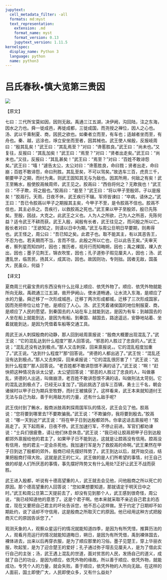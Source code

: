 ```yaml
---
jupytext:
  cell_metadata_filter: -all
  formats: md:myst
  text_representation:
    extension: .md
    format_name: myst
    format_version: 0.13
    jupytext_version: 1.11.5
kernelspec:
  display_name: Python 3
  language: python
  name: python3
---
```

# 吕氏春秋&#8226;慎大览第三贵因

![](image/cover.jpg)

【原文】

七曰：三代所宝莫如因，因则无敌。禹通三江五湖，决伊阙，沟回陆，注之东海，因水之力也。舜一徙成邑，再徙成都，三徙成国，而尧授之禅位，因人之心也。汤、武以千乘制夏、商，因民之欲也。如秦者立而至，有车也；适越者坐而至，有舟也。秦、越，远涂也，竫立安坐而至者，因其械也。武王使人候殷，反报岐周曰：“殷其乱矣！”武王曰：“其乱焉至？”对曰：“谗慝胜良。”武王曰：“尚未也。”又复往，反报曰：“其乱加矣！”武王曰：“焉至？”对曰：“贤者出走矣。”武王曰：“尚末也。”又往，反报曰：“其乱甚矣！”武王曰：“焉至？”对曰：“百姓不敢诽怨矣。”武王曰：“嘻！”遽告太公，太公对曰：“谗慝胜良，命曰戮；贤者出走，命曰崩；百姓不敢诽怨，命曰刑胜。其乱至矣，不可以驾矣。”故选车三百，虎贲三千，朝要甲子之期，而纣为禽。则武王固知其无与为敌也。因其所用，何敌之有矣！武王至鲔水，殷使胶鬲候周师，武王见之。胶鬲曰：“西伯将何之？无欺我也！”武王曰：“不子欺，将之殷也。”胶鬲曰：“曷至？”武王曰：“将以甲子至殷郊，子以是报矣！”胶鬲行。天雨，日夜不休，武王疾行不辍。军师皆谏曰：“卒病，请休之。”武王曰：“吾已令胶鬲以甲子之期报其主矣，今甲子不至，是令胶鬲不信也。胶鬲不信也，其主必杀之。吾疾行，以救胶鬲之死也。”武王果以甲子至殷郊，殷已先陈矣。至殷，因战，大克之。此武王之义也。人为人之所欲，己为人之所恶，先陈何益？适令武王不耕而获。武王入殷，闻殷有长者，武王往见之，而问殷之所以亡。殷长者对曰：“王欲知之，则请以日中为期。”武王与周公旦明日早要期，则弗得也。武王怪之，周公曰：“吾已知之矣。此君子也。取不能其主，有以其恶告王，不忍为也。若夫期而不当，言而不信，此殷之所以亡也，已以此告王矣。”夫审天者，察列星而知四时，因也；推历者，视月行而知晦朔，因也；禹之裸国，裸入衣出，因也；墨子见荆王，锦衣吹笙，因也；孔子道弥子瑕见厘夫人，因也；汤、武遭乱世，临苦民，扬其义，成其功，因也。故因则功，专则拙。因者无敌，国虽大，民虽众，何益？

【译文】

夏商周三代最宝贵的东西没有什么比得上顺应、依凭外物了。顺应、依凭外物就能所向无敌。禹疏通三江五湖，凿开伊阙山，使水道畅通，让水流入东海，是顺应了水的力量。舜迁移了一次形成城邑，迁移丁两次形成都城，迁移了三次形成国家，因而尧把帝位让给了他，是顺应了人心。汤、武王凭着诸侯国的地位制服夏、商，是顺应了人民的愿望。到秦国去的人站在车上就能到达，是因为有车；到越国去的人坐在船上就能到达，是因为有船。到秦国、越国去，路途遥远，安静地站着、坐着就能到达，是因为凭借着车船等交通工具。

周武王派人刺探殷商的动静，那人回到岐周禀报说：“殷商大概要出现混乱了。”武王说：“它的混乱达到什么程度?”那人回答说。“邪恶的人胜过了忠良的人。”武王说；“混乱还没有达到极点。”那人又击刺探，回来禀报说，。它的混乱程度加重了。”武王说。“达到什么程度?”那^回答说。“贤德的人都出逃了。”武王悦：“混乱还没有达到极点。”那人又去刺探，回来桌报说：“它的混乱很厉害了！”武王说：“达到什么程度?”那人回答说。“老百姓都不敢讲怨恨不满的话了。”武王说：“啊！”赶快把这种情况告诉太公望，太公望回答说：“邪恶的人胜过了忠良的人，叫做暴乱，贤德的人出逃，叫做崩溃，老百姓不敢讲怨恨不满的话，叫做刑法太苛刻。它的混乱达到极点了，已经无以复加了。”因此挑选了战车三百辆，勇士三千名，朝会诸侯时以甲子日为期兵至牧野，而纣王被擒获了。这样看来，武王本来就知道纣王无法与自己为敌，善于利用敌方的力量，还有什么敌手呢?

武王伐纣到了鲔水，殷商派肢鬲刺探周国军队的情况，武王会见了他。胶鬲说：“您将要到哪里去?不要欺骗我。”武王说：“不欺骗你，我将要到殷去。”胶鬲说：“哪一天到达?”武王说：“将在甲子日到达殷都郊外。你拿这话去禀报吧！”胶鬲走了。天下起雨来，日夜不停。武王加速行军，不停止前进。军官们都劝谏说：“士兵们很疲惫，请让他们休息休息。”武王说：“我已经让胶鬲把甲子日到达殷都郊外禀报给他的君主了，如果甲子日不能到达，这就是让腔鬲没有信用。腔鬲没有信用，他的君主一定会杀死他。我加速行军是为了救胶鬲的命啊。”武王果然在甲子日到达了殷都的郊外，殷商已经先摆好阵势了。武王到达以后，就开始交战，结果把殷商打得大败。这就是武王的仁义。武王做的是人们所希望的事情，纣王自己做的却是人们所厌恶的事情，事先摆好阵势又有什么用处?正好让武王不战而获胜。

武王进入殷都，听说有十德高望重的人，武王就去会见他，问他殷商之所以死亡的原因。那个德高望重的人回答说：“您如果想要知道，那就请定于明天日中之时。”武王和周公旦第二天提前去了，却没有见到那个人，武王感到很奇怪，周公说，“我已经知道他的意思了。这是个君子啊。他本来就采取不亲近自己君主的态度，现在又要把自己君主的坏处告诉您，他不忍心这样做。至于约定了日期却不如期赴约，说了话却不守信用，这是殷商之所取灭亡的原因。他已经用这种方式把殷商灭亡的原因告诉您了。”

观测夭象的人，观察众星运行的情况就能知道四季，是因为有所凭惜，推算历法的人，观看月亮运行的情况就能知道晦日，朔日，是因为有所凭借，禹到裸体国去，裸体进去，出来以后再穿衣服，是为了顺应那里的习俗。墨子见楚王，穿上华丽衣服，吹起笙，是为了迎合楚王的爱好；孔子通过弥子瑁去见厘夫人，是为了借此实行自己的主张；汤，武王遇上混乱的世道，面对贫苦的人民，发扬自己的道义，成就了自己的功业，是因为顺应，依凭外物的缘故。所以善于顺应、依凭外物，就能成功，专凭个人的力量，就会失败。善于顺应，依凭外物的人所向无敌。在这样的人面前，国土即使广大，人民即使众多，又有什么益处?



